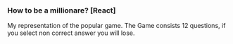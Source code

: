 ### How to be a millionare? [React]

My representation of the popular game. The Game consists 12 questions, if you select non correct answer you will lose.